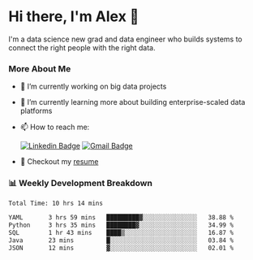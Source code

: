 # Hi there, I'm Alex  👋

I'm a data science new grad and data engineer who builds systems to connect the right people with the right data. 

### More About Me

- 🔭 I’m currently working on big data projects
- 🌱 I’m currently learning more about building enterprise-scaled data platforms
- 📫 How to reach me:

  [![Linkedin Badge](https://img.shields.io/badge/LinkedIn-0077B5?style=for-the-badge&logo=linkedin&logoColor=white)](https://www.linkedin.com/in/alex-chen-112523chen/) [![Gmail Badge](https://img.shields.io/badge/Gmail-D14836?style=for-the-badge&logo=gmail&logoColor=white)](mailto:itsalexchen@gmail.com)
- 📝 Checkout my [resume](https://itsalexchen.vercel.app/AlexChenResume.pdf)



### 📊 Weekly Development Breakdown
<!--START_SECTION:waka-->

```txt
Total Time: 10 hrs 14 mins

YAML       3 hrs 59 mins   █████████▓░░░░░░░░░░░░░░░   38.88 %
Python     3 hrs 35 mins   ████████▓░░░░░░░░░░░░░░░░   34.99 %
SQL        1 hr 43 mins    ████▒░░░░░░░░░░░░░░░░░░░░   16.87 %
Java       23 mins         █░░░░░░░░░░░░░░░░░░░░░░░░   03.84 %
JSON       12 mins         ▓░░░░░░░░░░░░░░░░░░░░░░░░   02.01 %
```

<!--END_SECTION:waka-->
